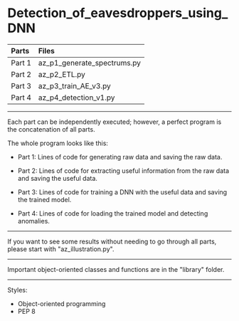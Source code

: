 # Detection_of_eavesdroppers_using_DNN

| Parts   | Files  |
| :-------| :------|
| Part 1  | az_p1_generate_spectrums.py |
| Part 2  | az_p2_ETL.py |
| Part 3  | az_p3_train_AE_v3.py |
| Part 4  | az_p4_detection_v1.py |

---
Each part can be independently executed; however, a perfect program is the concatenation of all parts.

The whole program looks like this:
- Part 1: Lines of code for generating raw data and saving the raw data.
      
- Part 2: Lines of code for extracting useful information from the raw data and saving the useful data.
      
- Part 3: Lines of code for training a DNN with the useful data and saving the trained model.
      
- Part 4: Lines of code for loading the trained model and detecting anomalies.

---
If you want to see some results without needing to go through all parts, please start with "az_illustration.py".

---
Important object-oriented classes and functions are in the "library" folder.

---
Styles:
- Object-oriented programming
- PEP 8
  

